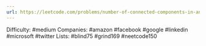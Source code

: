 ```yaml
---
url: https://leetcode.com/problems/number-of-connected-components-in-an-undirected-graph
---
```


Difficulty: #medium
Companies: #amazon #facebook #google #linkedin #microsoft #twitter
Lists: #blind75 #grind169 #neetcode150